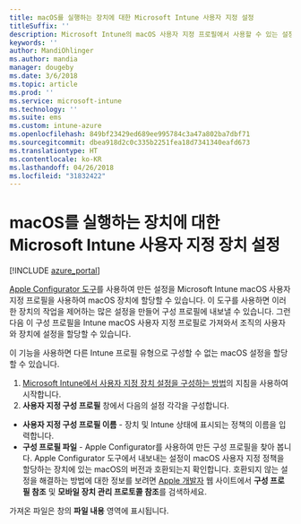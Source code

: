 ```yaml
---
title: macOS를 실행하는 장치에 대한 Microsoft Intune 사용자 지정 설정
titleSuffix: ''
description: Microsoft Intune의 macOS 사용자 지정 프로필에서 사용할 수 있는 설정을 알아봅니다.
keywords: ''
author: MandiOhlinger
ms.author: mandia
manager: dougeby
ms.date: 3/6/2018
ms.topic: article
ms.prod: ''
ms.service: microsoft-intune
ms.technology: ''
ms.suite: ems
ms.custom: intune-azure
ms.openlocfilehash: 849bf23429ed689ee995784c3a47a802ba7dbf71
ms.sourcegitcommit: dbea918d2c0c335b2251fea18d7341340eafd673
ms.translationtype: HT
ms.contentlocale: ko-KR
ms.lasthandoff: 04/26/2018
ms.locfileid: "31832422"
---
```

# <a name="microsoft-intune-custom-device-settings-for-devices-running-macos"></a>macOS를 실행하는 장치에 대한 Microsoft Intune 사용자 지정 장치 설정

[!INCLUDE [azure_portal](./includes/azure_portal.md)]

[Apple Configurator 도구](https://itunes.apple.com/app/apple-configurator-2/id1037126344?mt=12)를 사용하여 만든 설정을 Microsoft Intune macOS 사용자 지정 프로필을 사용하여 macOS 장치에 할당할 수 있습니다. 이 도구를 사용하면 이러한 장치의 작업을 제어하는 많은 설정을 만들어 구성 프로필에 내보낼 수 있습니다. 그런 다음 이 구성 프로필을 Intune macOS 사용자 지정 프로필로 가져와서 조직의 사용자와 장치에 설정을 할당할 수 있습니다.

이 기능을 사용하면 다른 Intune 프로필 유형으로 구성할 수 없는 macOS 설정을 할당할 수 있습니다.


1. [Microsoft Intune에서 사용자 지정 장치 설정을 구성하는 방법](custom-settings-configure.md)의 지침을 사용하여 시작합니다.
2. **사용자 지정 구성 프로필** 창에서 다음의 설정 각각을 구성합니다.

- **사용자 지정 구성 프로필 이름** - 장치 및 Intune 상태에 표시되는 정책의 이름을 입력합니다.
- **구성 프로필 파일** - Apple Configurator를 사용하여 만든 구성 프로필을 찾아 봅니다.
Apple Configurator 도구에서 내보내는 설정이 macOS 사용자 지정 정책을 할당하는 장치에 있는 macOS의 버전과 호환되는지 확인합니다. 호환되지 않는 설정을 해결하는 방법에 대한 정보를 보려면 [Apple 개발자](https://developer.apple.com/) 웹 사이트에서 **구성 프로필 참조** 및 **모바일 장치 관리 프로토콜 참조**를 검색하세요.

가져온 파일은 창의 **파일 내용** 영역에 표시됩니다.
